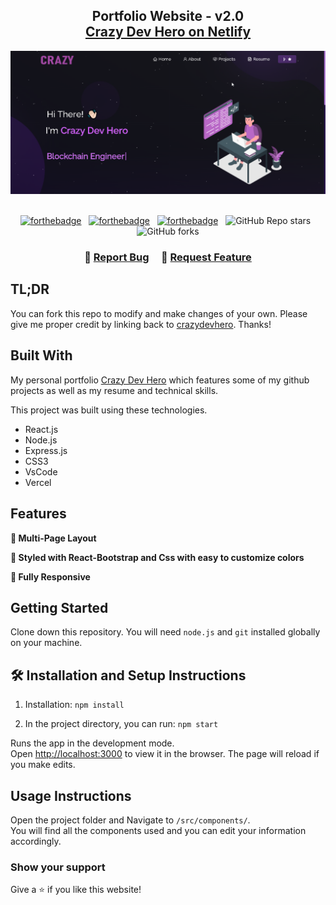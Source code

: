 <h2 align="center">
  Portfolio Website - v2.0<br/>
  <a href="https://crazy-dev-hero.netlify.app/" target="_blank">Crazy Dev Hero on Netlify</a>
</h2>
<div align="center">
  <img alt="Demo" src="./Images/readme-img.png" />
</div>

<br/>

<center>

[![forthebadge](https://forthebadge.com/images/badges/built-with-love.svg)](https://forthebadge.com) &nbsp;
[![forthebadge](https://forthebadge.com/images/badges/made-with-javascript.svg)](https://forthebadge.com) &nbsp;
[![forthebadge](https://forthebadge.com/images/badges/open-source.svg)](https://forthebadge.com) &nbsp;
![GitHub Repo stars](https://img.shields.io/github/stars/crazydevhero/portfolio-website?color=red&logo=github&style=for-the-badge) &nbsp;
![GitHub forks](https://img.shields.io/github/forks/crazydevhero/portfolio-website?color=red&logo=github&style=for-the-badge)

</center>

<h3 align="center">
    🔹
    <a href="https://github.com/crazydevhero/portfolio-website/issues">Report Bug</a> &nbsp; &nbsp;
    🔹
    <a href="https://github.com/crazydevhero/portfolio-website/issues">Request Feature</a>
</h3>

## TL;DR

You can fork this repo to modify and make changes of your own. Please give me proper credit by linking back to [crazydevhero](https://github.com/crazydevhero/portfolio-website). Thanks!

## Built With

My personal portfolio <a href="https://crazy-dev-hero.netlify.app/" target="_blank">Crazy Dev Hero</a> which features some of my github projects as well as my resume and technical skills.<br/>

This project was built using these technologies.

- React.js
- Node.js
- Express.js
- CSS3
- VsCode
- Vercel

## Features

**📖 Multi-Page Layout**

**🎨 Styled with React-Bootstrap and Css with easy to customize colors**

**📱 Fully Responsive**

## Getting Started

Clone down this repository. You will need `node.js` and `git` installed globally on your machine.

## 🛠 Installation and Setup Instructions

1. Installation: `npm install`

2. In the project directory, you can run: `npm start`

Runs the app in the development mode.\
Open [http://localhost:3000](http://localhost:3000) to view it in the browser.
The page will reload if you make edits.

## Usage Instructions

Open the project folder and Navigate to `/src/components/`. <br/>
You will find all the components used and you can edit your information accordingly.

### Show your support

Give a ⭐ if you like this website!
